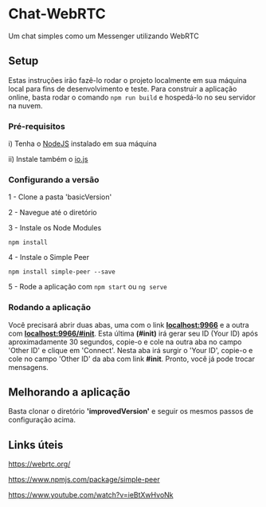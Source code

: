 # Chat-WebRTC

Um chat simples como um Messenger utilizando WebRTC

## Setup

Estas instruções irão fazê-lo rodar o projeto localmente em sua máquina local para fins de desenvolvimento e teste. Para construir a aplicação online, basta rodar o comando ```npm run build``` e hospedá-lo no seu servidor na nuvem.

### Pré-requisitos

i) Tenha o [NodeJS](https://nodejs.org/en/) instalado em sua máquina

ii) Instale também o [io.js](https://iojs.org/en/index.html)

### Configurando a versão

1 - Clone a pasta 'basicVersion'

2 - Navegue até o diretório

3 - Instale os Node Modules
```
npm install
```

4 - Instale o Simple Peer
```
npm install simple-peer --save
```

5 - Rode a aplicação com ```npm start``` ou ```ng serve```

### Rodando a aplicação

Você precisará abrir duas abas, uma com o link **[localhost:9966](localhost:9966)** e a outra com **[localhost:9966/#init](localhost:9966/#init)**. Esta última **(#init)** irá gerar seu ID (Your ID) após aproximadamente 30 segundos, copie-o e cole na outra aba no campo 'Other ID' e clique em 'Connect'. Nesta aba irá surgir o 'Your ID', copie-o e cole no campo 'Other ID' da aba com link **#init**. Pronto, você já pode trocar mensagens.

## Melhorando a aplicação

Basta clonar o diretório **'improvedVersion'** e seguir os mesmos passos de configuração acima.

## Links úteis

https://webrtc.org/

https://www.npmjs.com/package/simple-peer

https://www.youtube.com/watch?v=ieBtXwHvoNk

